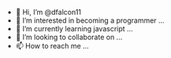- 👋 Hi, I’m @dfalcon11
- 👀 I’m interested in becoming a programmer ...
- 🌱 I’m currently learning javascript ...
- 💞️ I’m looking to collaborate on ...
- 📫 How to reach me ...

<!---
dfalcon11/dfalcon11 is a ✨ special ✨ repository because its `README.md` (this file) appears on your GitHub profile.
You can click the Preview link to take a look at your changes.
--->
